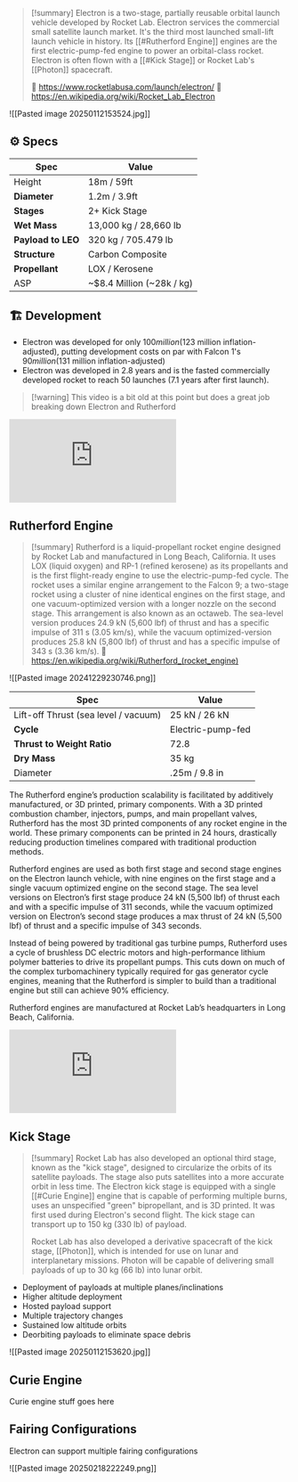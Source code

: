 >[!summary]
Electron is a two-stage, partially reusable orbital launch vehicle developed by Rocket Lab. Electron services the commercial small satellite launch market. It's the third most launched small-lift launch vehicle in history. Its [[#Rutherford Engine]] engines are the first electric-pump-fed engine to power an orbital-class rocket. Electron is often flown with a [[#Kick Stage]] or Rocket Lab's [[Photon]] spacecraft.
>
>🚀 https://www.rocketlabusa.com/launch/electron/
>🔗 https://en.wikipedia.org/wiki/Rocket_Lab_Electron


![[Pasted image 20250112153524.jpg]]

## ⚙️ Specs

| Spec               | Value                     |
| ------------------ | ------------------------- |
| Height             | 18m / 59ft                |
| **Diameter**       | 1.2m / 3.9ft              |
| **Stages**         | 2+ Kick Stage             |
| **Wet** **Mass**   | 13,000 kg / 28,660 lb     |
| **Payload to LEO** | 320 kg / 705.479 lb       |
| **Structure**      | Carbon Composite          |
| **Propellant**     | LOX / Kerosene            |
| ASP                | ~$8.4 Million (~28k / kg) |

## 🏗️ Development 

- Electron was developed for only $100 million ($123 million inflation-adjusted), putting development costs on par with Falcon 1's $90 million ($131 million inflation-adjusted)
- Electron was developed in 2.8 years and is the fasted commercially developed rocket to reach 50 launches (7.1 years after first launch). 

>[!warning] This video is a bit old at this point but does a great job breaking down Electron and Rutherford

<div class="responsive-video">
<iframe src="https://www.youtube.com/embed/C0STPK3g9c8" title="Is Rocket Lab the new SpaceX? The Electron VS Falcon" frameborder="0" allow="accelerometer; autoplay; clipboard-write; encrypted-media; gyroscope; picture-in-picture; web-share" referrerpolicy="strict-origin-when-cross-origin" allowfullscreen></iframe>
</div>

## Rutherford Engine

>[!summary]
Rutherford is a liquid-propellant rocket engine designed by Rocket Lab and manufactured in Long Beach, California. It uses LOX (liquid oxygen) and RP-1 (refined kerosene) as its propellants and is the first flight-ready engine to use the electric-pump-fed cycle. The rocket uses a similar engine arrangement to the Falcon 9; a two-stage rocket using a cluster of nine identical engines on the first stage, and one vacuum-optimized version with a longer nozzle on the second stage. This arrangement is also known as an octaweb. The sea-level version produces 24.9 kN (5,600 lbf) of thrust and has a specific impulse of 311 s (3.05 km/s), while the vacuum optimized-version produces 25.8 kN (5,800 lbf) of thrust and has a specific impulse of 343 s (3.36 km/s).
> 🔗 https://en.wikipedia.org/wiki/Rutherford_(rocket_engine)

![[Pasted image 20241229230746.png]]

| Spec                                 | Value             |
| ------------------------------------ | ----------------- |
| Lift-off Thrust (sea level / vacuum) | 25 kN / 26 kN     |
| **Cycle**                            | Electric-pump-fed |
| **Thrust to Weight Ratio**           | 72.8              |
| **Dry Mass**                         | 35 kg             |
| Diameter                             | .25m / 9.8 in     |

The Rutherford engine’s production scalability is facilitated by additively manufactured, or 3D printed, primary components. With a 3D printed combustion chamber, injectors, pumps, and main propellant valves, Rutherford has the most 3D printed components of any rocket engine in the world. These primary components can be printed in 24 hours, drastically reducing production timelines compared with traditional production methods.

Rutherford engines are used as both first stage and second stage engines on the Electron launch vehicle, with nine engines on the first stage and a single vacuum optimized engine on the second stage. The sea level versions on Electron’s first stage produce 24 kN (5,500 lbf) of thrust each and with a specific impulse of 311 seconds, while the vacuum optimized version on Electron’s second stage produces a max thrust of 24 kN (5,500 lbf) of thrust and a specific impulse of 343 seconds.

Instead of being powered by traditional gas turbine pumps, Rutherford uses a cycle of brushless DC electric motors and high-performance lithium polymer batteries to drive its propellant pumps. This cuts down on much of the complex turbomachinery typically required for gas generator cycle engines, meaning that the Rutherford is simpler to build than a traditional engine but still can achieve 90% efficiency.

Rutherford engines are manufactured at Rocket Lab’s headquarters in Long Beach, California.

<div class="responsive-video">
<iframe   src="https://www.youtube.com/embed/Ngvow6egisg" title="Rocket Lab’s Rutherford Engine Qualified for Flight" frameborder="0" allow="accelerometer; autoplay; clipboard-write; encrypted-media; gyroscope; picture-in-picture; web-share" referrerpolicy="strict-origin-when-cross-origin" allowfullscreen></iframe>
</div>

## Kick Stage

>[!summary]
Rocket Lab has also developed an optional third stage, known as the "kick stage", designed to circularize the orbits of its satellite payloads. The stage also puts satellites into a more accurate orbit in less time. The Electron kick stage is equipped with a single [[#Curie Engine]] engine that is capable of performing multiple burns, uses an unspecified "green" bipropellant, and is 3D printed. It was first used during Electron's second flight. The kick stage can transport up to 150 kg (330 lb) of payload.
>
>Rocket Lab has also developed a derivative spacecraft of the kick stage, [[Photon]], which is intended for use on lunar and interplanetary missions. Photon will be capable of delivering small payloads of up to 30 kg (66 lb) into lunar orbit.

- Deployment of payloads at multiple planes/inclinations
- Higher altitude deployment
- Hosted payload support
- Multiple trajectory changes
- Sustained low altitude orbits
- Deorbiting payloads to eliminate space debris

![[Pasted image 20250112153620.jpg]]

## Curie Engine

Curie engine stuff goes here

## Fairing Configurations

Electron can support multiple fairing configurations

![[Pasted image 20250218222249.png]]
